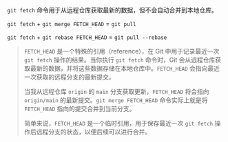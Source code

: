 `git fetch` 命令用于从远程仓库获取最新的数据，但不会自动合并到本地仓库。

`git fetch` + `git merge FETCH_HEAD`  =  `git pull`

`git fetch` + `git rebase FETCH_HEAD` = `git pull --rebase`

> `FETCH_HEAD` 是一个特殊的引用（reference），在 Git 中用于记录最近一次 `git fetch` 操作的结果。当你执行 `git fetch` 命令时，Git 会从远程仓库获取最新的数据，并将这些数据存储在本地仓库中。`FETCH_HEAD` 会指向最近一次获取的远程分支的最新提交。
>
> 当我从远程仓库 `origin` 的 `main` 分支获取更新，`FETCH_HEAD` 将会指向 `origin/main` 的最新提交。`git merge FETCH_HEAD` 命令实际上就是将 `FETCH_HEAD` 指向的提交合并到当前分支。
>
> 简单来说，`FETCH_HEAD` 是一个临时引用，用于保存最近一次 `git fetch` 操作后远程分支的状态，以便后续可以进行合并。
